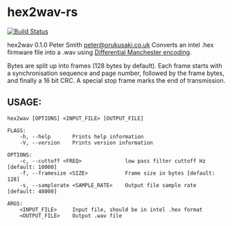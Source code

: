# hex2wav-rs
[![Build Status](https://travis-ci.com/orukusaki/hex2wav-rs.svg?branch=main)](https://travis-ci.com/orukusaki/hex2wav-rs)

hex2wav 0.1.0
Peter Smith <peter@orukusaki.co.uk>
Converts an intel .hex firmware file into a .wav using [Differential Manchester encoding](https://en.wikipedia.org/wiki/Differential_Manchester_encoding).

Bytes are split up into frames (128 bytes by default). Each frame starts with a synchronisation sequence and page number, followed by the frame bytes, and finally a 16 bit CRC.  A special stop frame marks the end of transmission.

## USAGE:
    hex2wav [OPTIONS] <INPUT_FILE> [OUTPUT_FILE]

    FLAGS:
        -h, --help       Prints help information
        -V, --version    Prints version information

    OPTIONS:
        -c, --cuttoff <FREQ>              low pass filter cuttoff Hz [default: 10000]
        -f, --framesize <SIZE>            Frame size in bytes [default: 128]
        -s, --samplerate <SAMPLE_RATE>    Output file sample rate [default: 48000]

    ARGS:
        <INPUT_FILE>     Input file, should be in intel .hex format
        <OUTPUT_FILE>    Output .wav file
